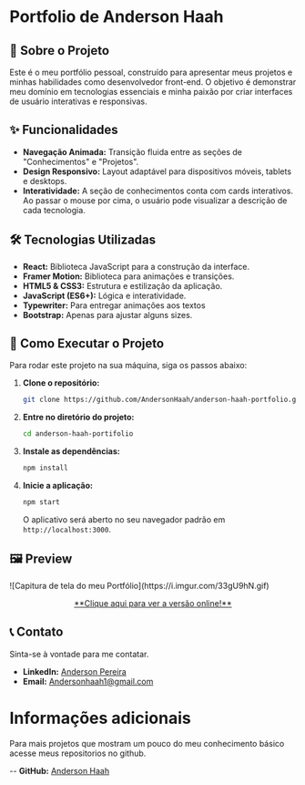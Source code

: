 # Portfolio de Anderson Haah

## 🚀 Sobre o Projeto
Este é o meu portfólio pessoal, construído para apresentar meus projetos e minhas habilidades como desenvolvedor front-end. O objetivo é demonstrar meu domínio em tecnologias essenciais e minha paixão por criar interfaces de usuário interativas e responsivas.

## ✨ Funcionalidades
- **Navegação Animada:** Transição fluida entre as seções de "Conhecimentos" e "Projetos".
- **Design Responsivo:** Layout adaptável para dispositivos móveis, tablets e desktops.
- **Interatividade:** A seção de conhecimentos conta com cards interativos. Ao passar o mouse por cima, o usuário pode visualizar a descrição de cada tecnologia.


## 🛠️ Tecnologias Utilizadas
- **React:** Biblioteca JavaScript para a construção da interface.
- **Framer Motion:** Biblioteca para animações e transições.
- **HTML5 & CSS3:** Estrutura e estilização da aplicação.
- **JavaScript (ES6+):** Lógica e interatividade.
- **Typewriter:** Para entregar animações aos textos
- **Bootstrap:** Apenas para ajustar alguns sizes.

## 🚀 Como Executar o Projeto
Para rodar este projeto na sua máquina, siga os passos abaixo:

1.  **Clone o repositório:**
    ```bash
    git clone https://github.com/AndersonHaah/anderson-haah-portfolio.git
    ```
2.  **Entre no diretório do projeto:**
    ```bash
    cd anderson-haah-portifolio
    ```
3.  **Instale as dependências:**
    ```bash
    npm install
    ```
4.  **Inicie a aplicação:**
    ```bash
    npm start
    ```
    O aplicativo será aberto no seu navegador padrão em `http://localhost:3000`.

## 🖼️ Preview
<div aling="center"> ![Capitura de tela do meu Portfólio](https://i.imgur.com/33gU9hN.gif) </div>
<p align="center">
  <a href="https://andersonhaah.github.io/anderson-haah-portfolio" target="_blank">
    **Clique aqui para ver a versão online!**
  </a>
</p>

## 📞 Contato
Sinta-se à vontade para me contatar.

- **LinkedIn:** [Anderson Pereira](https://www.linkedin.com/in/anderson-pereira-83a797215/)
- **Email:** [Andersonhaah1@gmail.com](mailto:andersonhaah1@gmail.com)

# Informações adicionais
Para mais projetos que mostram um pouco do meu conhecimento básico acesse meus repositorios no github.

-- **GitHub:** [Anderson Haah](https://github.com/andersonhaah)